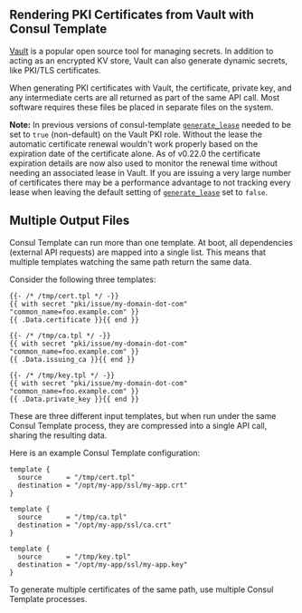 Rendering PKI Certificates from Vault with Consul Template
----------------------------------------------------------
[Vault][vault] is a popular open source tool for managing secrets. In addition
to acting as an encrypted KV store, Vault can also generate dynamic secrets,
like PKI/TLS certificates.

When generating PKI certificates with Vault, the certificate, private key, and
any intermediate certs are all returned as part of the same API call. Most
software requires these files be placed in separate files on the system.

**Note:** In previous versions of consul-template [`generate_lease`][generate_lease] needed
to be set to `true` (non-default) on the Vault PKI role.  Without the lease the automatic
certificate renewal wouldn't work properly based on the expiration date of the certificate alone. 
As of v0.22.0 the certificate expiration details are now also used to monitor the renewal time
without needing an associated lease in Vault.  If you are issuing a very large number of certificates
there may be a performance advantage to not tracking every lease when leaving the default setting
of [`generate_lease`][generate_lease] set to `false`.

[vault]: https://www.vaultproject.io/ "Vault by HashiCorp"
[generate_lease]: https://www.vaultproject.io/api/secret/pki/index.html#generate_lease

## Multiple Output Files

Consul Template can run more than one template. At boot, all dependencies
(external API requests) are mapped into a single list. This means that multiple
templates watching the same path return the same data.

Consider the following three templates:

```liquid
{{- /* /tmp/cert.tpl */ -}}
{{ with secret "pki/issue/my-domain-dot-com" "common_name=foo.example.com" }}
{{ .Data.certificate }}{{ end }}
```

```liquid
{{- /* /tmp/ca.tpl */ -}}
{{ with secret "pki/issue/my-domain-dot-com" "common_name=foo.example.com" }}
{{ .Data.issuing_ca }}{{ end }}
```

```liquid
{{- /* /tmp/key.tpl */ -}}
{{ with secret "pki/issue/my-domain-dot-com" "common_name=foo.example.com" }}
{{ .Data.private_key }}{{ end }}
```

These are three different input templates, but when run under the same Consul
Template process, they are compressed into a single API call, sharing the
resulting data.

Here is an example Consul Template configuration:

```hcl
template {
  source      = "/tmp/cert.tpl"
  destination = "/opt/my-app/ssl/my-app.crt"
}

template {
  source      = "/tmp/ca.tpl"
  destination = "/opt/my-app/ssl/ca.crt"
}

template {
  source      = "/tmp/key.tpl"
  destination = "/opt/my-app/ssl/my-app.key"
}
```

To generate multiple certificates of the same path, use multiple Consul Template
processes.
